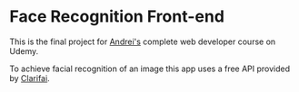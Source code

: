 # Face Recognition Front-end
This is the final project for [Andrei's](https://github.com/aneagoie) complete web developer course on Udemy.

To achieve facial recognition of an image this app uses a free API provided by [Clarifai](https://www.clarifai.com/).
